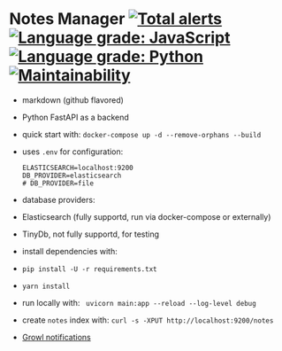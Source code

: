 # Notes Manager [![Total alerts](https://img.shields.io/lgtm/alerts/g/wasilak/notes-manager.svg?logo=lgtm&logoWidth=18)](https://lgtm.com/projects/g/wasilak/notes-manager/alerts/) [![Language grade: JavaScript](https://img.shields.io/lgtm/grade/javascript/g/wasilak/notes-manager.svg?logo=lgtm&logoWidth=18)](https://lgtm.com/projects/g/wasilak/notes-manager/context:javascript) [![Language grade: Python](https://img.shields.io/lgtm/grade/python/g/wasilak/notes-manager.svg?logo=lgtm&logoWidth=18)](https://lgtm.com/projects/g/wasilak/notes-manager/context:python) [![Maintainability](https://api.codeclimate.com/v1/badges/12f39774bcfc138889cb/maintainability)](https://codeclimate.com/github/wasilak/notes-manager/maintainability)

- markdown (github flavored)
- Python FastAPI as a backend
- quick start with: `docker-compose up -d --remove-orphans --build`
- uses `.env` for configuration:

  ```shell
  ELASTICSEARCH=localhost:9200
  DB_PROVIDER=elasticsearch
  # DB_PROVIDER=file
  ```

- database providers:
 - Elasticsearch (fully supportd, run via docker-compose or externally)
 - TinyDb, not fully supportd, for testing

- install dependencies with:
 - `pip install -U -r requirements.txt`
 - `yarn install`

- run locally with: ` uvicorn main:app --reload --log-level debug`
- create `notes` index with: `curl -s -XPUT http://localhost:9200/notes`
- [Growl notifications](http://jvandemo.github.io/angular-growl-notifications/)
